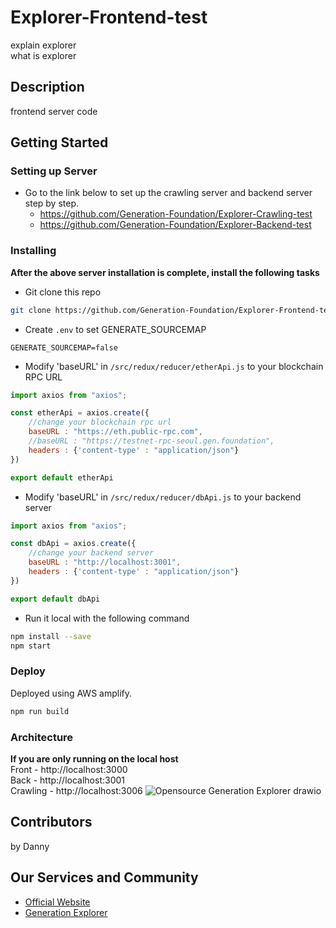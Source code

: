 # Explorer-Frontend-test
explain explorer <br>
what is explorer

## Description
frontend server code

## Getting Started
### Setting up Server
- Go to the link below to set up the crawling server and backend server step by step.
  - <https://github.com/Generation-Foundation/Explorer-Crawling-test>
  - <https://github.com/Generation-Foundation/Explorer-Backend-test>


### Installing
**After the above server installation is complete, install the following tasks**
- Git clone this repo
```bash
git clone https://github.com/Generation-Foundation/Explorer-Frontend-test.git
```
- Create ``.env`` to set GENERATE_SOURCEMAP
```env
GENERATE_SOURCEMAP=false
```
- Modify 'baseURL' in ``/src/redux/reducer/etherApi.js`` to your blockchain RPC URL
```javascript
import axios from "axios";

const etherApi = axios.create({
    //change your blockchain rpc url
    baseURL : "https://eth.public-rpc.com",
    //baseURL : "https://testnet-rpc-seoul.gen.foundation",
    headers : {'content-type' : "application/json"}
})

export default etherApi
```
- Modify 'baseURL' in ``/src/redux/reducer/dbApi.js`` to your backend server
```javascript
import axios from "axios";

const dbApi = axios.create({
    //change your backend server
    baseURL : "http://localhost:3001",
    headers : {'content-type' : "application/json"}
})

export default dbApi
```
- Run it local with the following command
```bash
npm install --save
npm start
```
### Deploy
Deployed using AWS amplify.
```bash
npm run build
```

### Architecture
**If you are only running on the local host**
<br>Front - http://localhost:3000
<br>Back - http://localhost:3001
<br>Crawling - http://localhost:3006
<bt>![Opensource Generation Explorer drawio](https://user-images.githubusercontent.com/93761302/208396226-e82f53c2-db3f-4e81-b665-a451efa90949.png)


## Contributors
by Danny

## Our Services and Community
- [Official Website](https://gen.foundation/)
- [Generation Explorer](https://dev-explorer.gen.foundation/)
